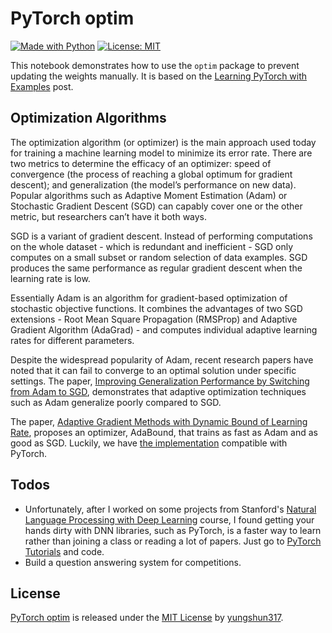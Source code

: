 # PyTorch optim

[![Made with Python](https://img.shields.io/badge/Made_with-Python-blue.svg)](https://img.shields.io/badge/Made_with-Python-blue.svg) [![License: MIT](https://img.shields.io/badge/License-MIT-yellow.svg)](https://opensource.org/licenses/MIT)

This notebook demonstrates how to use the `optim` package to prevent updating the weights manually. It is based on the [Learning PyTorch with Examples](https://pytorch.org/tutorials/beginner/pytorch_with_examples.html) post.

## Optimization Algorithms
The optimization algorithm (or optimizer) is the main approach used today for training a machine learning model to minimize its error rate. There are two metrics to determine the efficacy of an optimizer: speed of convergence (the process of reaching a global optimum for gradient descent); and generalization (the model’s performance on new data). Popular algorithms such as Adaptive Moment Estimation (Adam) or Stochastic Gradient Descent (SGD) can capably cover one or the other metric, but researchers can’t have it both ways.

SGD is a variant of gradient descent. Instead of performing computations on the whole dataset - which is redundant and inefficient - SGD only computes on a small subset or random selection of data examples. SGD produces the same performance as regular gradient descent when the learning rate is low.

Essentially Adam is an algorithm for gradient-based optimization of stochastic objective functions. It combines the advantages of two SGD extensions - Root Mean Square Propagation (RMSProp) and Adaptive Gradient Algorithm (AdaGrad) - and computes individual adaptive learning rates for different parameters.

Despite the widespread popularity of Adam, recent research papers have noted that it can fail to converge to an optimal solution under specific settings. The paper, [Improving Generalization Performance by Switching from Adam to SGD](https://arxiv.org/pdf/1712.07628.pdf), demonstrates that adaptive optimization techniques such as Adam generalize poorly compared to SGD.

The paper, [Adaptive Gradient Methods with Dynamic Bound of Learning Rate](https://openreview.net/pdf?id=Bkg3g2R9FX), proposes an optimizer, AdaBound, that trains as fast as Adam and as good as SGD. Luckily, we have [the implementation](https://github.com/Luolc/AdaBound) compatible with PyTorch.

## Todos
 - Unfortunately, after I worked on some projects from Stanford's [Natural Language Processing with Deep Learning](http://web.stanford.edu/class/cs224n/) course, I found getting your hands dirty with DNN libraries, such as PyTorch, is a faster way to learn rather than joining a class or reading a lot of papers. Just go to [PyTorch Tutorials](https://pytorch.org/tutorials/) and code.
 - Build a question answering system for competitions.

## License
[PyTorch optim](https://github.com/yungshun317/pytorch-optim) is released under the [MIT License](https://opensource.org/licenses/MIT) by [yungshun317](https://github.com/yungshun317).
